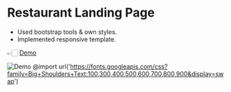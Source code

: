 # Restaurant Landing Page

- Used bootstrap tools & own styles.
- Implemented responsive template.

👉🏻 [Demo](https://AneeshRajak.github.io/restaurant-website/)

![Demo](img/demo.gif)
@import url('https://fonts.googleapis.com/css?family=Big+Shoulders+Text:100,300,400,500,600,700,800,900&display=swap')
